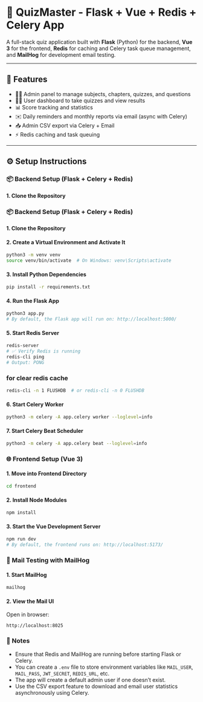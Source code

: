 # 🧠 QuizMaster - Flask + Vue + Redis + Celery App

A full-stack quiz application built with **Flask** (Python) for the backend, **Vue 3** for the frontend, **Redis** for caching and Celery task queue management, and **MailHog** for development email testing.

---

## 🚀 Features

- 👨‍🏫 Admin panel to manage subjects, chapters, quizzes, and questions  
- 🧑‍🎓 User dashboard to take quizzes and view results  
- 📊 Score tracking and statistics  
- ✉️ Daily reminders and monthly reports via email (async with Celery)  
- 📥 Admin CSV export via Celery + Email  
- ⚡ Redis caching and task queuing  

---

## ⚙️ Setup Instructions

### 📦 Backend Setup (Flask + Celery + Redis)

#### 1. Clone the Repository

### 📦 Backend Setup (Flask + Celery + Redis)

#### 1. Clone the Repository

#### 2. Create a Virtual Environment and Activate It
```bash
python3 -m venv venv
source venv/bin/activate  # On Windows: venv\Scripts\activate
```

#### 3. Install Python Dependencies
```bash
pip install -r requirements.txt
```

#### 4. Run the Flask App
```bash
python3 app.py
# By default, the Flask app will run on: http://localhost:5000/
```

#### 5. Start Redis Server
```bash
redis-server
# ✅ Verify Redis is running
redis-cli ping
# Output: PONG
```
### for clear redis cache
```bash
redis-cli -n 1 FLUSHDB  # or redis-cli -n 0 FLUSHDB
```
#### 6. Start Celery Worker
```bash
python3 -m celery -A app.celery worker --loglevel=info
```

#### 7. Start Celery Beat Scheduler
```bash
python3 -m celery -A app.celery beat --loglevel=info
```

### 🌐 Frontend Setup (Vue 3)

#### 1. Move into Frontend Directory
```bash
cd frontend
```

#### 2. Install Node Modules
```bash
npm install
```

#### 3. Start the Vue Development Server
```bash
npm run dev
# By default, the frontend runs on: http://localhost:5173/
```

### 📧 Mail Testing with MailHog

#### 1. Start MailHog
```bash
mailhog
```

#### 2. View the Mail UI
Open in browser:
```arduino
http://localhost:8025
```

### 📌 Notes
- Ensure that Redis and MailHog are running before starting Flask or Celery.
- You can create a `.env` file to store environment variables like `MAIL_USER`, `MAIL_PASS`, `JWT_SECRET`, `REDIS_URL`, etc.
- The app will create a default admin user if one doesn’t exist.
- Use the CSV export feature to download and email user statistics asynchronously using Celery.

